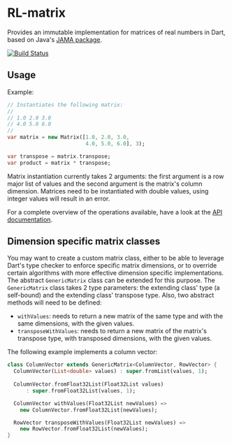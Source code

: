 # RL-matrix

Provides an immutable implementation for matrices of real numbers in Dart, based 
on Java's [JAMA package](http://math.nist.gov/javanumerics/jama/). 

[![Build Status](https://travis-ci.org/RSSchermer/rl_matrix.svg?branch=master)](https://travis-ci.org/RSSchermer/rl_matrix)

## Usage

Example:

```dart
// Instantiates the following matrix:
//
// 1.0 2.0 3.0
// 4.0 5.0 6.0
//
var matrix = new Matrix([1.0, 2.0, 3.0,
                         4.0, 5.0, 6.0], 3);

var transpose = matrix.transpose;
var product = matrix * transpose;
```

Matrix instantiation currently takes 2 arguments: the first argument is a row
major list of values and the second argument is the matrix's column dimension.
Matrices need to be instantiated with double values, using integer values will
result in an error.

For a complete overview of the operations available, have a look at the 
[API documentation](http://www.dartdocs.org/documentation/rl_matrix/latest/index.html#rl_matrix).

## Dimension specific matrix classes

You may want to create a custom matrix class, either to be able to leverage
Dart's type checker to enforce specific matrix dimensions, or to override 
certain algorithms with more effective dimension specific implementations.
The abstract `GenericMatrix` class can be extended for this purpose. The 
`GenericMatrix` class takes 2 type parameters: the extending class' type 
(a self-bound) and the extending class' transpose type. Also, two abstract 
methods will need to be defined:

- `withValues`: needs to return a new matrix of the same type and with the same 
  dimensions, with the given values.
- `transposeWithValues`: needs to return a new matrix of the matrix's transpose 
  type, with transposed dimensions, with the given values.

The following example implements a column vector:

```dart
class ColumnVector extends GenericMatrix<ColumnVector, RowVector> {
  ColumnVector(List<double> values) : super.fromList(values, 1);
  
  ColumnVector.fromFloat32List(Float32List values)
      : super.fromFloat32List(values, 1);

  ColumnVector withValues(Float32List newValues) =>
    new ColumnVector.fromFloat32List(newValues);

  RowVector transposeWithValues(Float32List newValues) =>
    new RowVector.fromFloat32List(newValues);
}
```
